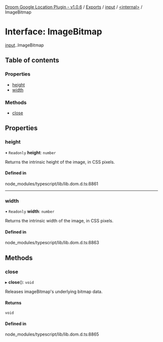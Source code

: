 [Droom Google Location Plugin - v1.0.6](../README.md) / [Exports](../modules.md) / [input](../modules/input.md) / [<internal\>](../modules/input._internal_.md) / ImageBitmap

# Interface: ImageBitmap

[input](../modules/input.md).[<internal>](../modules/input._internal_.md).ImageBitmap

## Table of contents

### Properties

- [height](input._internal_.ImageBitmap.md#height)
- [width](input._internal_.ImageBitmap.md#width)

### Methods

- [close](input._internal_.ImageBitmap.md#close)

## Properties

### height

• `Readonly` **height**: `number`

Returns the intrinsic height of the image, in CSS pixels.

#### Defined in

node_modules/typescript/lib/lib.dom.d.ts:8861

___

### width

• `Readonly` **width**: `number`

Returns the intrinsic width of the image, in CSS pixels.

#### Defined in

node_modules/typescript/lib/lib.dom.d.ts:8863

## Methods

### close

▸ **close**(): `void`

Releases imageBitmap's underlying bitmap data.

#### Returns

`void`

#### Defined in

node_modules/typescript/lib/lib.dom.d.ts:8865
